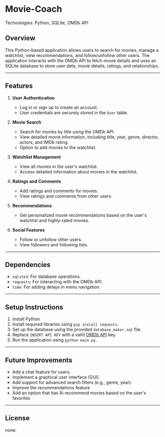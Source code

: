 # Movie-Coach
Technologies: Python, SQLite, OMDb API 


## Overview
This Python-based application allows users to search for movies, manage a watchlist, view recommendations, and follow/unfollow other users. The application interacts with the OMDb API to fetch movie details and uses an SQLite database to store user data, movie details, ratings, and relationships.

---

## Features
1. **User Authentication**
   - Log in or sign up to create an account.
   - User credentials are securely stored in the `User` table.

2. **Movie Search**
   - Search for movies by title using the OMDb API.
   - View detailed movie information, including title, year, genre, director, actors, and IMDb rating.
   - Option to add movies to the watchlist.

3. **Watchlist Management**
   - View all movies in the user's watchlist.
   - Access detailed information about movies in the watchlist.

4. **Ratings and Comments**
   - Add ratings and comments for movies.
   - View ratings and comments from other users.

5. **Recommendations**
   - Get personalized movie recommendations based on the user's watchlist and highly-rated movies.

6. **Social Features**
   - Follow or unfollow other users.
   - View followers and following lists.

---

## Dependencies
- `sqlite3`: For database operations.
- `requests`: For interacting with the OMDb API.
- `time`: For adding delays in menu navigation.

---

## Setup Instructions
1. Install Python
2. Install required libraries using `pip install requests`.
3. Set up the database using the provided `database_maker.sql` file.
4. Replace `INSERT API KEY` with a valid [OMDb API](https://www.omdbapi.com/apikey.aspx) key.
5. Run the application using `python main.py`.

---

## Future Improvements
- Add a chat feature for users.
- Implement a graphical user interface (GUI).
- Add support for advanced search filters (e.g., genre, year).
- Improve the recommendations feature
- Add an option that has Ai recommend movies based on the user's favorites 
---

## License
none.

